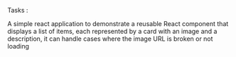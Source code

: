 Tasks : 

A simple react application to demonstrate a reusable React component that displays a list of items, each represented by a card with an image and a description, it can handle cases where the image URL is broken or not loading


